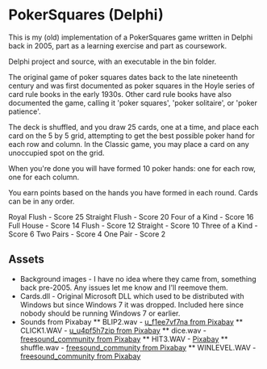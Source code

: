 # PokerSquares (Delphi)

This is my (old) implementation of a PokerSquares game written in Delphi back in 2005, part as a learning exercise and part as coursework.

Delphi project and source, with an executable in the bin folder.

The original game of poker squares dates back to the late nineteenth century and was first documented as poker squares in the Hoyle series of card rule books in the early 1930s. Other card rule books have also documented the game, calling it 'poker squares', 'poker solitaire', or 'poker patience'.

The deck is shuffled, and you draw 25 cards, one at a time, and place each card on the 5 by 5 grid, attempting to get the best possible poker hand for each row and column. In the Classic game, you may place a card on any unoccupied spot on the grid.

When you're done you will have formed 10 poker hands: one for each row, one for each column. 

You earn points based on the hands you have formed in each round. Cards can be in any order.

Royal Flush - Score 25
Straight Flush - Score 20
Four of a Kind - Score 16
Full House - Score 14
Flush - Score 12
Straight - Score 10
Three of a Kind - Score 6
Two Pairs - Score 4
One Pair - Score 2

## Assets
* Background images - I have no idea where they came from, something back pre-2005. Any issues let me know and I'll reemove them.
* Cards.dll - Original Microsoft DLL which used to be distributed with Windows but since Windows 7 it was dropped. Included here since nobody should be running Windows 7 or earlier.
* Sounds from Pixabay
** BLIP2.wav - [u_f1ee7vf7na from Pixabay](https://pixabay.com/users/u_f1ee7vf7na-32174781/?utm_source=link-attribution&utm_medium=referral&utm_campaign=music&utm_content=131856) 
** CLICK1.WAV - [u_u4pf5h7zip from Pixabay](https://pixabay.com/users/u_u4pf5h7zip-50459877/?utm_source=link-attribution&utm_medium=referral&utm_campaign=music&utm_content=345983) 
** dice.wav - [freesound_community from Pixabay](https://pixabay.com/users/freesound_community-46691455/?utm_source=link-attribution&utm_medium=referral&utm_campaign=music&utm_content=35979) 
** HIT3.WAV - [Pixabay](https://pixabay.com/sound-effects/metal-hit-sound-effect-241374/) 
** shuffle.wav - [freesound_community from Pixabay](https://pixabay.com/users/freesound_community-46691455/?utm_source=link-attribution&utm_medium=referral&utm_campaign=music&utm_content=94662) 
** WINLEVEL.WAV - [freesound_community from Pixabay](https://pixabay.com/users/freesound_community-46691455/?utm_source=link-attribution&utm_medium=referral&utm_campaign=music&utm_content=6297) 

